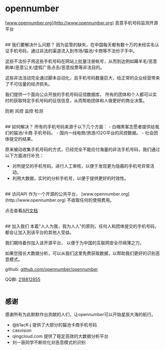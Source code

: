 # opennumber

[www.opennumber.org](http://www.opennumber.org)  恶意手机号码监测开源平台 

<br>
## 我们要解决什么问题？
因为监管的缺失，在中国每天都有数十万的未经实名认证手机号码，通过非法的渠道流入到市场/猫池/卡商等不法份子手中。

这些不法份子用这些手机号码在网站上批量注册帐号，从而到达例如薅羊毛/恶意刷单/恶意公关/虚假广告点击/恶意投票等非法目的。

这些非法活动完全通过脚本自动化，且手机号码数量巨大，给正常的企业经营带来了不可估量的经济损失。

我们提供一个面向公众开放的手机号码征信数据库， 所有的团体和个人都可以实时的获取特定手机号码的征信信息，从而帮助团体和人做更好的商业决策。


防刷 风控 监控 检测

<br>
## 如何解决？
所有的手机号码来源于以下几个方面：
- 白帽黑客志愿者提供给我们的猫池/卡商 手机号码。
- 国内一线电商/旅游/O2O平台的风控数据。
- 社会团体提交的结果。

原来被动收集手机号码的方式，已经完全不能应付海量的非法手机号码，我们通过以下方面进行补充：
- 对所提交的手机号码，进行人工审核，以便于发现更为隐蔽的手机号异常活动。
- 利用大数据，实时的分析手机号，以便于提供更好的时效性。


<br>
## 访问API
作为一个开源的公共平台， [www.opennumber.org](http://www.opennumber.org) 不收取任何的使用费用。

点击查看[API文档](https://github.com/opennumber/opennumber/blob/master/api.md)



<br>
## 加入我们
本着"人人为我，我为人人"的原则，任何人和团体提交的手机号码，都会让加入到该平台的其他人受益。

我们期待着你加入该开源平台， 以便于为中国的互联网安全尽绵薄之力。

如果您擅长大数据分析，可以从我们这里免费获取数据，以帮助我们更好的识别恶意模式。

github: [github.com/opennumber/opennumber](https://github.com/opennumber/opennumber)

QQ群: [218812855](http://jq.qq.com/?_wv=1027&k=28f39rl)
<br>
<br>

## 感谢
感谢所有为此默默作出贡献的人们，让opennumber可以开始星辰大海的航行。

- @b1acK-j 提供了大部分的猫池卡商手机号码
- casvision
- qingcloud.com 提供了稳定高效的大数据分析平台
- 刘一辰同学不断优化对恶意模式的识别
<br><br>




